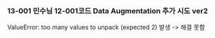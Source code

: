 
### 13-001 민수님 12-001코드 Data Augmentation 추가 시도 ver2

ValueError: too many values to unpack (expected 2) 발생 -> 해결 못함
